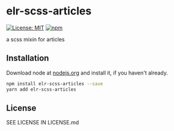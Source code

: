 # elr-scss-articles

[![License: MIT](https://img.shields.io/badge/License-MIT-yellow.svg)](https://opensource.org/licenses/MIT)
[![npm](https://img.shields.io/npm/dm/elr-scss-articles.svg?style=flat)](https://npmjs.com/package/elr-scss-articles)

a scss mixin for articles

## Installation

Download node at [nodejs.org](http://nodejs.org) and install it, if you haven't already.

```sh
npm install elr-scss-articles --save
yarn add elr-scss-articles
```

## License

SEE LICENSE IN LICENSE.md
